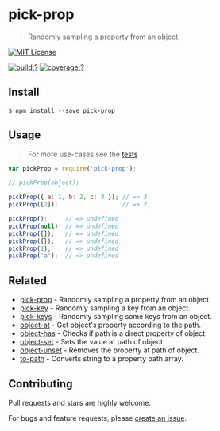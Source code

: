 # pick-prop

> Randomly sampling a property from an object.

[![MIT License](https://img.shields.io/badge/license-MIT_License-green.svg?style=flat-square)](https://github.com/mock-end/pick-prop/blob/master/LICENSE)

[![build:?](https://img.shields.io/travis/mock-end/pick-prop/master.svg?style=flat-square)](https://travis-ci.org/mock-end/pick-prop)
[![coverage:?](https://img.shields.io/coveralls/mock-end/pick-prop/master.svg?style=flat-square)](https://coveralls.io/github/mock-end/pick-prop)



## Install

```
$ npm install --save pick-prop 
```



## Usage

> For more use-cases see the [tests](https://github.com/mock-end/pick-prop/blob/master/test/spec/index.js)

```js
var pickProp = require('pick-prop');

// pickProp(object);

pickProp({ a: 1, b: 2, c: 3 }); // => 3
pickProp([2]);                  // => 2

pickProp();     // => undefined
pickProp(null); // => undefined
pickProp([]);   // => undefined
pickProp({});   // => undefined
pickProp(1);    // => undefined
pickProp('a');  // => undefined
```

## Related

- [pick-prop](https://github.com/mock-end/pick-prop) - Randomly sampling a property from an object.
- [pick-key](https://github.com/mock-end/pick-key) - Randomly sampling a key from an object.
- [pick-keys](https://github.com/mock-end/pick-keys) - Randomly sampling some keys from an object.
- [object-at](https://github.com/gearcase/object-at) - Get object's property according to the path.
- [object-has](https://github.com/gearcase/object-has) - Checks if path is a direct property of object.
- [object-set](https://github.com/gearcase/object-set) - Sets the value at path of object.
- [object-unset](https://github.com/gearcase/object-unset) - Removes the property at path of object.
- [to-path](https://github.com/gearcase/to-path) - Converts string to a property path array. 


## Contributing

Pull requests and stars are highly welcome.

For bugs and feature requests, please [create an issue](https://github.com/mock-end/pick-prop/issues/new).

